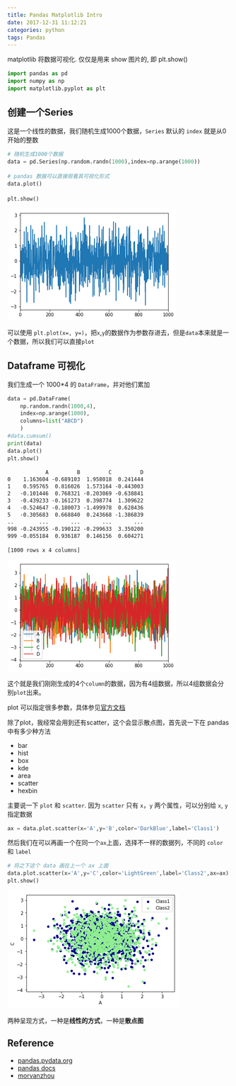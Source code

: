 ```yaml
---
title: Pandas Matplotlib Intro
date: 2017-12-31 11:12:21
categories: python
tags: Pandas   
---
```


matplotlib 将数据可视化. 仅仅是用来 show 图片的, 即 plt.show()

<!-- more -->

```python
import pandas as pd
import numpy as np
import matplotlib.pyplot as plt
```

## 创建一个Series

这是一个线性的数据，我们随机生成1000个数据，`Series` 默认的 `index` 就是从0开始的整数

```python
# 随机生成1000个数据
data = pd.Series(np.random.randn(1000),index=np.arange(1000))
 
# pandas 数据可以直接观看其可视化形式
data.plot()

plt.show()
```

![png][img-1]

可以使用 `plt.plot(x=, y=)`，把`x`,`y`的数据作为参数存进去，但是`data`本来就是一个数据，所以我们可以直接`plot`

## Dataframe 可视化

我们生成一个 1000*4 的 `DataFrame`，并对他们累加

```python
data = pd.DataFrame(
    np.random.randn(1000,4),
    index=np.arange(1000),
    columns=list("ABCD")
    )
#data.cumsum()
print(data)
data.plot()
plt.show()
```

                A         B         C         D
    0    1.163604 -0.689103  1.958018  0.241444
    1    0.595765  0.816026  1.573164 -0.443003
    2   -0.101446  0.768321 -0.203069 -0.638841
    3   -0.439233 -0.161273  0.398774  1.309622
    4   -0.524647 -0.180073 -1.499978  0.628436
    5   -0.305683  0.668840  0.243668 -1.386839
    ..        ...       ...       ...       ...
    998 -0.243955 -0.190122 -0.299633  3.350200
    999 -0.055184  0.936187  0.146156  0.604271
    
    [1000 rows x 4 columns]

![png][img-2]

这个就是我们刚刚生成的4个`column`的数据，因为有4组数据，所以4组数据会分别`plot`出来。

plot 可以指定很多参数，具体参见[官方文档](http://pandas.pydata.org/pandas-docs/version/0.18.1/visualization.html)

除了plot，我经常会用到还有scatter，这个会显示散点图，首先说一下在 pandas 中有多少种方法

- bar
- hist
- box
- kde
- area
- scatter
- hexbin

主要说一下 `plot` 和 `scatter`. 因为 `scatter` 只有 `x`，`y` 两个属性，可以分别给 `x`, `y` 指定数据

```python
ax = data.plot.scatter(x='A',y='B',color='DarkBlue',label='Class1')
```

然后我们在可以再画一个在同一个`ax`上面，选择不一样的数据列，不同的 `color` 和 `label`


```python
# 将之下这个 data 画在上一个 ax 上面
data.plot.scatter(x='A',y='C',color='LightGreen',label='Class2',ax=ax)
plt.show()
```

![png][img-3]

两种呈现方式，一种是**线性的方式**，一种是**散点图**

## Reference

- [pandas.pydata.org][1]
- [pandas docs][2]
- [morvanzhou][3]

[1]: https://pandas.pydata.org/
[2]: http://pandas.pydata.org/pandas-docs/version/0.21/
[3]: https://morvanzhou.github.io

[img-1]: /images/python/pandas-output_3_0.png
[img-2]: /images/python/pandas-output_5_1.png
[img-3]: /images/python/pandas-output_9_0.png